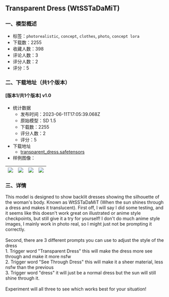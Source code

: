## Transparent Dress (WtSSTaDaMiT)
### 一、模型概述

- 标签：`photorealistic`, `concept`, `clothes`, `photo`, `concept lora`
- 下载数：2255
- 收藏人数：398
- 评论人数：3
- 评分人数：2
- 评分：5

### 二、下载地址（共1个版本）

#### [版本1/共1个版本] v1.0

- 统计数据
  - 发布时间：2023-06-11T17:05:39.068Z
  - 原始模型：SD 1.5
  - 下载数：2255
  - 评分人数：2
  - 评分：5
- 下载地址
  - [transparent_dress.safetensors](https://civitai.com/api/download/models/93953)
- 样例图像：

| <img src="https://image.civitai.com/xG1nkqKTMzGDvpLrqFT7WA/8fa85ac1-0d21-4ab7-91ea-708311eedafa/width=450/1111614.jpeg" /> | <img src="https://image.civitai.com/xG1nkqKTMzGDvpLrqFT7WA/cfb623ae-936b-4410-9cbf-5ea9652da83e/width=450/1111628.jpeg" /> | <img src="https://image.civitai.com/xG1nkqKTMzGDvpLrqFT7WA/971cbc49-8555-4238-82c6-1c8c7643394d/width=450/1111629.jpeg" /> | <img src="https://image.civitai.com/xG1nkqKTMzGDvpLrqFT7WA/011bf9f9-941c-43e9-8a81-083512b92a9b/width=450/1111630.jpeg" /> |
| ---- | ---- | ---- | ---- |


### 三、详情
<p>This model is designed to show backlit dresses showing the silhouette of the woman's body. Known as WtSSTaDaMiT (When the sun shines through a dress and makes it translucent). First off, I will say I did some testing, and it seems like this doesn't work great on illustrated or anime style checkpoints, but still give it a try for yourself! I don't do much anime style images, I mainly work in photo real, so I might just not be prompting it correctly. <br /><br />Second, there are 3 different prompts you can use to adjust the style of the dress<br />1. Trigger word "Transparent Dress" this will make the dress more see through and make it more nsfw<br />2. Trigger word "See Through Dress" this will make it a sheer material, less nsfw than the previous<br />3. Trigger word "dress" it will just be a normal dress but the sun will still shine through it.<br /><br />Experiment will all three to see which works best for your situation!</p>